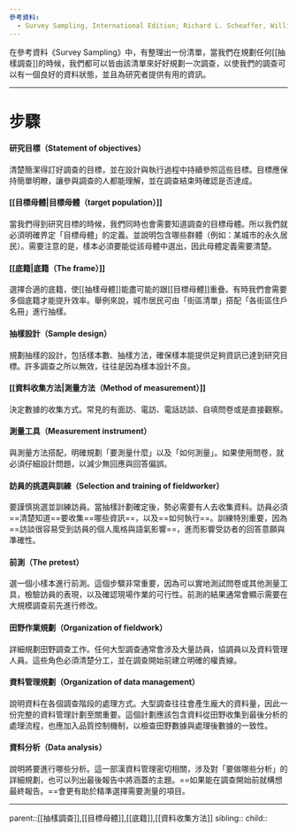 ```yaml
---
參考資料:
  - Survey Sampling, International Edition; Richard L. Scheaffer, William Mendenhall. III
---
```

在參考資料《Survey Sampling》中，有整理出一份清單，當我們在規劃任何[[抽樣調查]]的時候，我們都可以皆由該清單來好好規劃一次調查，以使我們的調查可以有一個良好的資料狀態，並且為研究者提供有用的資訊。
- - -
# 步驟
#### 研究目標（Statement of objectives）
清楚簡潔得訂好調查的目標，並在設計與執行過程中持續參照這些目標。目標應保持簡單明瞭，讓參與調查的人都能理解，並在調查結束時確認是否達成。
#### [[目標母體|目標母體（target population）]]
當我們得到研究目標的時候，我們同時也會需要知道調查的目標母體。所以我們就必須明確界定「目標母體」的定義。並說明包含哪些群體（例如：某城市的永久居民）。需要注意的是，樣本必須要能從該母體中選出，因此母體定義需要清楚。
#### [[底籍|底籍（The frame）]]
選擇合適的底籍，使[[抽樣母體]]能盡可能的跟[[目標母體]]重疊。有時我們會需要多個底籍才能提升效率。舉例來說，城市居民可由「街區清單」搭配「各街區住戶名冊」進行抽樣。
#### 抽樣設計（Sample design）
規劃抽樣的設計，包括樣本數、抽樣方法，確保樣本能提供足夠資訊已達到研究目標。許多調查之所以無效，往往是因為樣本設計不良。
#### [[資料收集方法|測量方法（Method of measurement）]]
決定數據的收集方式。常見的有面訪、電訪、電話訪談、自填問卷或是直接觀察。
#### 測量工具（Measurement instrument）
與測量方法搭配，明確規劃「要測量什麼」以及「如何測量」。如果使用問卷，就必須仔細設計問題，以減少無回應與回答偏誤。
#### 訪員的挑選與訓練（Selection and training of fieldworker）
要謹慎挑選並訓練訪員。當抽樣計劃確定後，勢必需要有人去收集資料。訪員必須==清楚知道==要收集==哪些資訊==，以及==如何執行==。訓練特別重要，因為==訪談很容易受到訪員的個人風格與語氣影響==，進而影響受訪者的回答意願與準確性。
#### 前測（The pretest）
選一個小樣本進行前測。這個步驟非常重要，因為可以實地測試問卷或其他測量工具，檢驗訪員的表現，以及確認現場作業的可行性。前測的結果通常會顯示需要在大規模調查前先進行修改。
#### 田野作業規劃（Organization of fieldwork）
詳細規劃田野調查工作。任何大型調查通常會涉及大量訪員，協調員以及資料管理人員。這些角色必須清楚分工，並在調查開始前建立明確的權責線。
#### 資料管理規劃（Organization of data management）
說明資料在各個調查階段的處理方式。大型調查往往會產生龐大的資料量，因此一份完整的資料管理計劃至關重要。這個計劃應該包含資料從田野收集到最後分析的處理流程，也應加入品質控制機制，以檢查田野數據與處理後數據的一致性。
#### 資料分析（Data analysis）
說明將要進行哪些分析。這一部漢資料管理密切相關，涉及對「要做哪些分析」的詳細規劃，也可以列出最後報告中將涵蓋的主題。==如果能在調查開始前就構想最終報告。==會更有助於精準選擇需要測量的項目。
- - -
parent::[[抽樣調查]],[[目標母體]],[[底籍]],[[資料收集方法]]
sibling::
child::